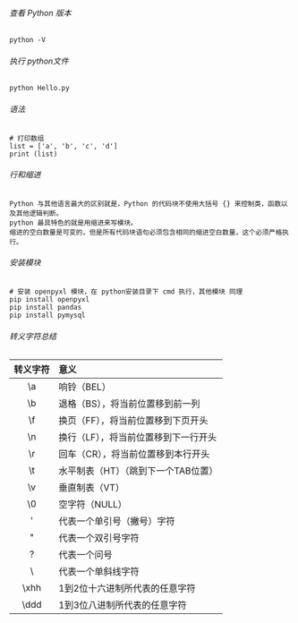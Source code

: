 ###### 查看 Python 版本
```
python -V
```

###### 执行 python文件
```
python Hello.py
```

###### 语法
```
# 打印数组
list = ['a', 'b', 'c', 'd']
print (list)

```

###### 行和缩进
```
Python 与其他语言最大的区别就是，Python 的代码块不使用大括号 {} 来控制类，函数以及其他逻辑判断。
python 最具特色的就是用缩进来写模块。
缩进的空白数量是可变的，但是所有代码块语句必须包含相同的缩进空白数量，这个必须严格执行。
```

###### 安装模块
```
# 安装 openpyxl 模块，在 python安装目录下 cmd 执行，其他模块 同理
pip install openpyxl
pip install pandas
pip install pymysql
```

###### 转义字符总结
| 转义字符 | 意义 |
| :------: | :--- |
| \a | 响铃（BEL） |
| \b | 退格（BS），将当前位置移到前一列 |
| \f | 换页（FF），将当前位置移到下页开头 |
| \n | 换行（LF），将当前位置移到下一行开头 |
| \r | 回车（CR），将当前位置移到本行开头 |
| \t | 水平制表（HT）（跳到下一个TAB位置） |
| \v | 垂直制表（VT） |
| \0 | 空字符（NULL） |
| \' | 代表一个单引号（撇号）字符 |
| \" | 代表一个双引号字符 |
| \? | 代表一个问号 |
| \\ | 代表一个单斜线字符 |
| \xhh | 1到2位十六进制所代表的任意字符 |
| \ddd | 1到3位八进制所代表的任意字符 |